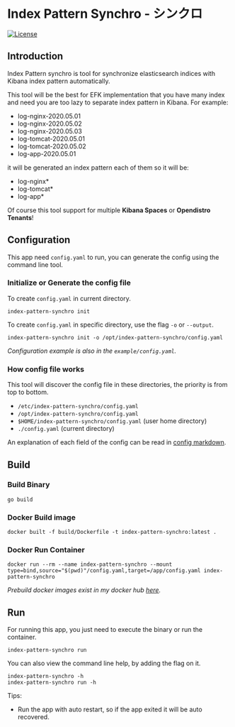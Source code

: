 # Index Pattern Synchro - シンクロ

[![License](https://img.shields.io/badge/License-Apache%202.0-blue.svg)](LICENSE)

## Introduction

Index Pattern synchro is tool for synchronize elasticsearch indices with Kibana index pattern automatically. 

This tool will be the best for EFK implementation that you have many index and need you are too lazy to separate index pattern in Kibana. For example:

- log-nginx-2020.05.01
- log-nginx-2020.05.02
- log-nginx-2020.05.03
- log-tomcat-2020.05.01
- log-tomcat-2020.05.02
- log-app-2020.05.01

it will be generated an index pattern each of them so it will be:

- log-nginx*
- log-tomcat*
- log-app*

Of course this tool support for multiple **Kibana Spaces** or **Opendistro Tenants**!

## Configuration

This app need `config.yaml` to run, you can generate the config using the command line tool.

### Initialize or Generate the config file

To create `config.yaml` in current directory.

```
index-pattern-synchro init
```

To create `config.yaml` in specific directory, use the flag `-o` or `--output`.

```
index-pattern-synchro init -o /opt/index-pattern-synchro/config.yaml
```

*Configuration example is also in the `example/config.yaml`.*

### How config file works

This tool will discover the config file in these directories, the priority is from top to bottom.

- `/etc/index-pattern-synchro/config.yaml`
- `/opt/index-pattern-synchro/config.yaml`
- `$HOME/index-pattern-synchro/config.yaml` (user home directory)
- `./config.yaml` (current directory)

An explanation of each field of the config can be read in [config markdown](CONFIG.md).

## Build

### Build Binary

```
go build
```

### Docker Build image

```
docker built -f build/Dockerfile -t index-pattern-synchro:latest .
```

### Docker Run Container

```
docker run --rm --name index-pattern-synchro --mount type=bind,source="$(pwd)"/config.yaml,target=/app/config.yaml index-pattern-synchro
```

*Prebuild docker images exist in my docker hub [here](https://hub.docker.com/r/misbahulard/index-pattern-synchro).*

## Run

For running this app, you just need to execute the binary or run the container.

```
index-pattern-synchro run
```

You can also view the command line help, by adding the flag on it.

```
index-pattern-synchro -h
index-pattern-synchro run -h
```

Tips:
- Run the app with auto restart, so if the app exited it will be auto recovered.